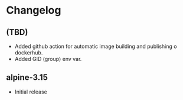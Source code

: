 # Changelog

## (TBD)

* Added github action for automatic image building and publishing o dockerhub.
* Added GID (group) env var.

## alpine-3.15

* Initial release
